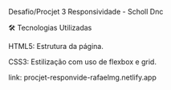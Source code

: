 Desafio/Procjet 3
Responsividade - Scholl Dnc

🛠️ Tecnologias Utilizadas

HTML5: Estrutura da página.

CSS3: Estilização com uso de flexbox e grid.


link: procjet-responvide-rafaelmg.netlify.app
